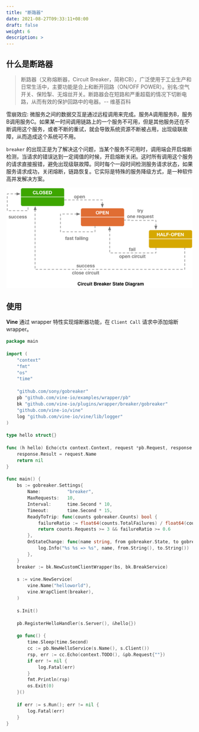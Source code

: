 ```yaml
---
title: "断路器"
date: 2021-08-27T09:33:11+08:00
draft: false
weight: 6
description: >
---
```


## 什么是断路器
> 断路器（又称熔断器，Circuit Breaker，简称CB），广泛使用于工业生产和日常生活中，主要功能是合上和断开回路（ON/OFF POWER）。别名:空气开关、保险掣、无熔丝开关。断路器会在短路和严重超载的情况下切断电路，从而有效的保护回路中的电器。-- 维基百科

雪崩效应: 微服务之间的数据交互是通过远程调用来完成。服务A调用服务B，服务B调用服务C。如果某一时间调用链路上的一个服务不可用，但是其他服务还在不断调用这个服务，或者不断的重试，就会导致系统资源不断被占用，出现级联故障，从而造成这个系统可不用。

`breaker` 的出现正是为了解决这个问题，当某个服务不可用时，调用端会开启熔断检测，当请求的错误达到一定阈值的时候，开启熔断关闭。这时所有调用这个服务的请求直接报错，避免出现级联故障。同时每个一段时间检测服务请求状态，如果服务请求成功，关闭熔断，链路恢复。它实际是特殊的服务降级方式，是一种软件高并发解决方案。

![](2021-09-08-10-04-36.png)

## 使用
**Vine** 通过 wrapper 特性实现熔断器功能，在 `Client Call` 请求中添加熔断 wrapper。
```go
package main

import (
	"context"
	"fmt"
	"os"
	"time"

	"github.com/sony/gobreaker"
	pb "github.com/vine-io/examples/wrapper/pb"
	bk "github.com/vine-io/plugins/wrapper/breaker/gobreaker"
	"github.com/vine-io/vine"
	log "github.com/vine-io/vine/lib/logger"
)

type hello struct{}

func (h hello) Echo(ctx context.Context, request *pb.Request, response *pb.Response) error {
	response.Result = request.Name
	return nil
}

func main() {
	bs := gobreaker.Settings{
		Name:          "breaker",
		MaxRequests:   10,
		Interval:      time.Second * 10,
		Timeout:       time.Second * 15,
		ReadyToTrip: func(counts gobreaker.Counts) bool {
			failureRatio := float64(counts.TotalFailures) / float64(counts.Requests)
			return counts.Requests >= 3 && failureRatio >= 0.6
		},
		OnStateChange: func(name string, from gobreaker.State, to gobreaker.State) {
			log.Info("%s %s => %s", name, from.String(), to.String())
		},
	}
	breaker := bk.NewCustomClientWrapper(bs, bk.BreakService)

	s := vine.NewService(
		vine.Name("helloworld"),
		vine.WrapClient(breaker),
	)

	s.Init()

	pb.RegisterHelloHandler(s.Server(), &hello{})

	go func() {
		time.Sleep(time.Second)
		cc := pb.NewHelloService(s.Name(), s.Client())
		rsp, err := cc.Echo(context.TODO(), &pb.Request{""})
		if err != nil {
			log.Fatal(err)
		}
		fmt.Println(rsp)
		os.Exit(0)
	}()

	if err := s.Run(); err != nil {
		log.Fatal(err)
	}
}
```